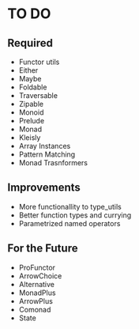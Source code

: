 # TO DO

## Required

- Functor utils
- Either
- Maybe
- Foldable
- Traversable
- Zipable
- Monoid
- Prelude
- Monad
- Kleisly
- Array Instances
- Pattern Matching
- Monad Trasnformers

## Improvements

- More functionallity to type_utils
- Better function types and currying
- Parametrized named operators

## For the Future

- ProFunctor
- ArrowChoice
- Alternative
- MonadPlus
- ArrowPlus
- Comonad
- State
